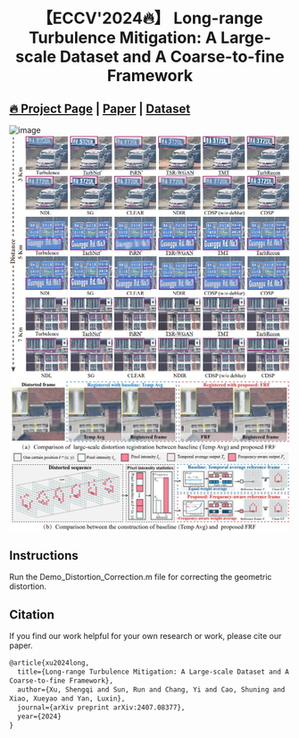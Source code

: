 <div align="center">

# 【ECCV'2024🔥】 Long-range Turbulence Mitigation: A Large-scale Dataset and A Coarse-to-fine Framework
</div>


## [🔥 Project Page](https://shengqi77.github.io/RLR-AT.github.io/) | [Paper](https://arxiv.org/pdf/2407.08377) | [Dataset](https://drive.google.com/file/d/14z0CvHcEVhkxWu5U7nq64xmB8Apqnx54/view?usp=drive_link)
<img width="864" alt="image" src="https://github.com/Shengqi77/RLR-AT/blob/main/image/2024ECCV.gif">
<img width="864" alt="image" src="https://github.com/Shengqi77/RLR-AT/blob/main/image/results.png">
<img width="864" alt="image" src="https://github.com/Shengqi77/RLR-AT/blob/main/image/Ref.png">

## Instructions
Run the Demo_Distortion_Correction.m file for correcting the geometric distortion.
## Citation
If you find our work helpful for your own research or work, please cite our paper.
```
@article{xu2024long,
  title={Long-range Turbulence Mitigation: A Large-scale Dataset and A Coarse-to-fine Framework},
  author={Xu, Shengqi and Sun, Run and Chang, Yi and Cao, Shuning and Xiao, Xueyao and Yan, Luxin},
  journal={arXiv preprint arXiv:2407.08377},
  year={2024}
}
```
